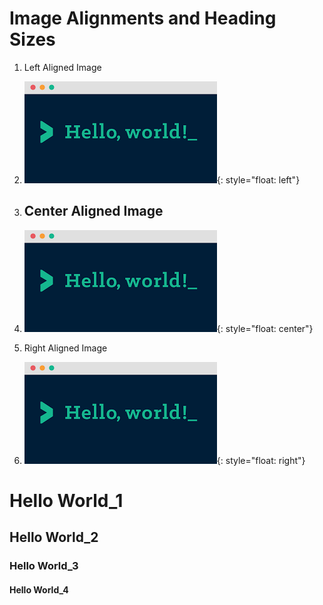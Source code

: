 # Image Alignments and Heading Sizes

1. Left Aligned Image  
2. ![](/images/media/image1.png){: style="float: left"}  
  
  
  
  
  
3. ## Center Aligned Image  
4. ![](/images/media/image1.png){: style="float: center"}  
  
  
  
  
  
  
5. Right Aligned Image  
6. ![](/images/media/image1.png){: style="float: right"}  


# Hello World\_1

## Hello World\_2

### Hello World\_3

#### Hello World\_4
